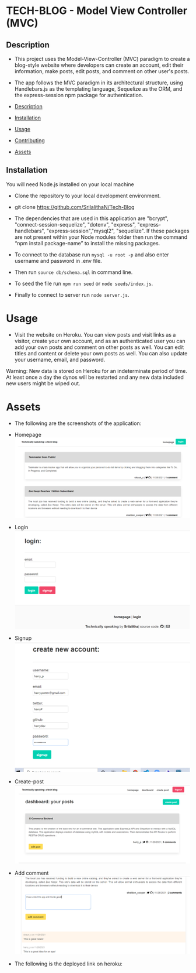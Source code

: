# TECH-BLOG - Model View Controller (MVC)

## Description
* This project uses the Model-View-Controller (MVC) paradigm to create a blog-style website where developers can create an account, edit their information, make posts, edit posts, and comment on other user's posts.
* The app follows the MVC paradigm in its architectural structure, using Handlebars.js as the templating language, Sequelize as the ORM, and the express-session npm package for authentication.

* [Description](#Description)
* [Installation](#Installation)
* [Usage](#Usage)
* [Contributing](#Contributing)
* [Assets](#Assets)

## Installation
 You will need Node.js installed on your local machine

- Clone the repository to your local development environment.

* git clone https://github.com/SrilalithaN/Tech-Blog

*  The dependencies that are used in this application are "bcrypt", "connect-session-sequelize", "dotenv", "express", "express-handlebars", "express-session","mysql2", "sequelize". If these packages are not present within your Node modules folder then run the command “npm install package-name” to install the missing packages.

* To connect to the database run `mysql -u root -p` and also enter username and password in .env file.

* Then run `source db/schema.sql` in command line.

* To seed the file run `npm run seed` or `node seeds/index.js`.

* Finally to connect to server run `node server.js`.

# Usage
* Visit the website on Heroku. You can view posts and visit links as a visitor, create your own account, and as an authenticated user you can add your own posts and comment on other posts as well. You can edit titles and content or delete your own posts as well. You can also update your username, email, and password.

Warning: New data is stored on Heroku for an indeterminate period of time. At least once a day the dynos will be restarted and any new data included new users might be wiped out.

# Assets
* The following are the screenshots of the application: 
* Homepage  ![](assets/image-1.png)
* Login ![](assets/image-2.png)
* Signup ![](assets/image-3.png)
* Create-post ![](assets/image-4.png)
* Add comment ![](assets/image-5.png)

* The following is the deployed link on heroku:
